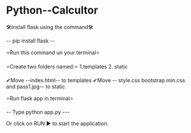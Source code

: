 # Python--Calcultor

🛠Install flask using the command🛠

-- pip install flask --

⭐Run this command un your terminal⭐

⭐Create two folders named:⭐
1.templates 2. static

✔Move --index.html-- to templates 
✔Move -- style.css bootstrap.min.css and pass1.jpg-- to static

⭐Run flask app in terminal⭐

-- Type python app.py --- 

Or click on RUN ▶️ to start the application.
